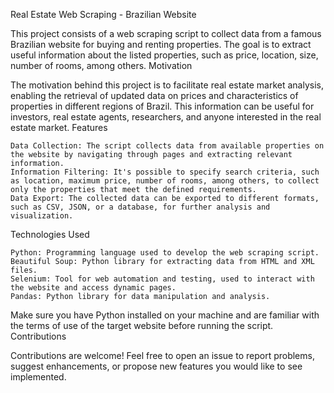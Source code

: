 Real Estate Web Scraping - Brazilian Website

This project consists of a web scraping script to collect data from a famous Brazilian website for buying and renting properties. The goal is to extract useful information about the listed properties, such as price, location, size, number of rooms, among others.
Motivation

The motivation behind this project is to facilitate real estate market analysis, enabling the retrieval of updated data on prices and characteristics of properties in different regions of Brazil. This information can be useful for investors, real estate agents, researchers, and anyone interested in the real estate market.
Features

    Data Collection: The script collects data from available properties on the website by navigating through pages and extracting relevant information.
    Information Filtering: It's possible to specify search criteria, such as location, maximum price, number of rooms, among others, to collect only the properties that meet the defined requirements.
    Data Export: The collected data can be exported to different formats, such as CSV, JSON, or a database, for further analysis and visualization.

Technologies Used

    Python: Programming language used to develop the web scraping script.
    Beautiful Soup: Python library for extracting data from HTML and XML files.
    Selenium: Tool for web automation and testing, used to interact with the website and access dynamic pages.
    Pandas: Python library for data manipulation and analysis.

Make sure you have Python installed on your machine and are familiar with the terms of use of the target website before running the script.
Contributions

Contributions are welcome! Feel free to open an issue to report problems, suggest enhancements, or propose new features you would like to see implemented.
